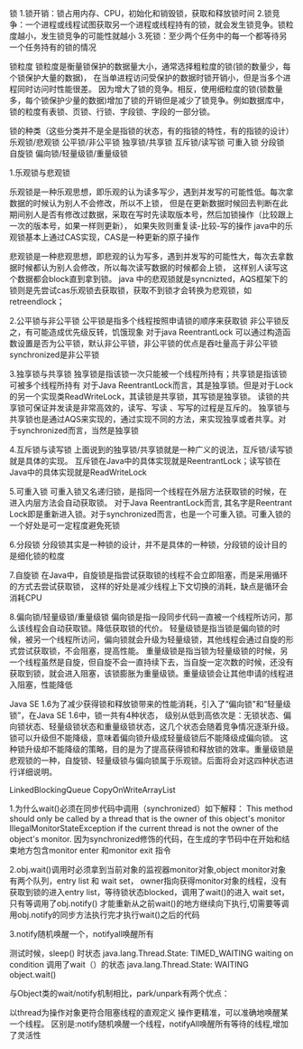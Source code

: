锁
1.锁开销：锁占用内存、CPU，初始化和销毁锁，获取和释放锁时间
2.锁竞争：一个进程或线程试图获取另一个进程或线程持有的锁，就会发生锁竞争。锁粒度越小，发生锁竞争的可能性就越小
3.死锁：至少两个任务中的每一个都等待另一个任务持有的锁的情况

锁粒度
锁粒度是衡量锁保护的数据量大小，通常选择粗粒度的锁(锁的数量少，每个锁保护大量的数据)，
在当单进程访问受保护的数据时锁开销小，但是当多个进程同时访问时性能很差。
因为增大了锁的竞争。相反，使用细粒度的锁(锁数量多，每个锁保护少量的数据)增加了锁的开销但是减少了锁竞争。例如数据库中，锁的粒度有表锁、页锁、行锁、字段锁、字段的一部分锁。

锁的种类（这些分类并不是全是指锁的状态，有的指锁的特性，有的指锁的设计）
乐观锁/悲观锁
公平锁/非公平锁
独享锁/共享锁
互斥锁/读写锁
可重入锁
分段锁
自旋锁
偏向锁/轻量级锁/重量级锁

1.乐观锁与悲观锁

乐观锁是一种乐观思想，即乐观的认为读多写少，遇到并发写的可能性低。每次拿数据的时候认为别人不会修改，所以不上锁，
但是在更新数据时候回去判断在此期间别人是否有修改过数据，采取在写时先读取版本号，然后加锁操作（比较跟上一次的版本号，如果一样则更新），
如果失败则重复读-比较-写的操作
java中的乐观锁基本上通过CAS实现，CAS是一种更新的原子操作

悲观锁是一种悲观思想，即悲观的认为写多，遇到并发写的可能性大，每次去拿数据时候都认为别人会修改，所以每次读写数据的时候都会上锁，
这样别人读写这个数据都会block直到拿到锁。
java 中的悲观锁就是syncnizted，AQS框架下的锁则是先尝试cas乐观锁去获取锁，获取不到锁才会转换为悲观锁，如retreendlock；

2.公平锁与非公平锁
公平锁是指多个线程按照申请锁的顺序来获取锁
非公平锁反之，有可能造成优先级反转，饥饿现象
对于java ReentrantLock 可以通过构造函数设置是否为公平锁，默认非公平锁，非公平锁的优点是吞吐量高于非公平锁
synchronized是非公平锁

3.独享锁与共享锁
独享锁是指该锁一次只能被一个线程所持有；共享锁是指该锁可被多个线程所持有
对于Java ReentrantLock而言，其是独享锁。但是对于Lock的另一个实现类ReadWriteLock，其读锁是共享锁，其写锁是独享锁。
读锁的共享锁可保证并发读是非常高效的，读写、写读 、写写的过程是互斥的。
独享锁与共享锁也是通过AQS来实现的，通过实现不同的方法，来实现独享或者共享。对于synchronized而言，当然是独享锁


4.互斥锁与读写锁
上面说到的独享锁/共享锁就是一种广义的说法，互斥锁/读写锁就是具体的实现。
互斥锁在Java中的具体实现就是ReentrantLock；读写锁在Java中的具体实现就是ReadWriteLock

5.可重入锁
可重入锁又名递归锁，是指同一个线程在外层方法获取锁的时候，在进入内层方法会自动获取锁。
对于Java ReentrantLock而言, 其名字是Reentrant Lock即是重新进入锁。对于synchronized而言，也是一个可重入锁。可重入锁的一个好处是可一定程度避免死锁

6.分段锁
分段锁其实是一种锁的设计，并不是具体的一种锁，分段锁的设计目的是细化锁的粒度

7.自旋锁
在Java中，自旋锁是指尝试获取锁的线程不会立即阻塞，而是采用循环的方式去尝试获取锁，
这样的好处是减少线程上下文切换的消耗，缺点是循环会消耗CPU

8.偏向锁/轻量级锁/重量级锁
偏向锁是指一段同步代码一直被一个线程所访问，那么该线程会自动获取锁。降低获取锁的代价。
轻量级锁是指当锁是偏向锁的时候，被另一个线程所访问，偏向锁就会升级为轻量级锁，其他线程会通过自旋的形式尝试获取锁，不会阻塞，提高性能。
重量级锁是指当锁为轻量级锁的时候，另一个线程虽然是自旋，但自旋不会一直持续下去，当自旋一定次数的时候，还没有获取到锁，就会进入阻塞，该锁膨胀为重量级锁。重量级锁会让其他申请的线程进入阻塞，性能降低

Java SE 1.6为了减少获得锁和释放锁带来的性能消耗，引入了“偏向锁”和“轻量级锁”，在Java SE 1.6中，锁一共有4种状态，
级别从低到高依次是：无锁状态、偏向锁状态、轻量级锁状态和重量级锁状态，这几个状态会随着竞争情况逐渐升级。
锁可以升级但不能降级，意味着偏向锁升级成轻量级锁后不能降级成偏向锁。
这种锁升级却不能降级的策略，目的是为了提高获得锁和释放锁的效率。重量级锁是悲观锁的一种，自旋锁、轻量级锁与偏向锁属于乐观锁。后面将会对这四种状态进行详细说明。

LinkedBlockingQueue
CopyOnWriteArrayList


1.为什么wait()必须在同步代码中调用（synchronized）如下解释：
This method should only be called by a thread that is the owner of this object's monitor
IllegalMonitorStateException  if the current thread is not the owner of the object's monitor.
因为synchronized修饰的代码，在生成的字节码中在开始和结束地方包含monitor enter 和monitor exit 指令

2.obj.wait()调用时必须拿到当前对象的监视器monitor对象,object monitor对象有两个队列，entry list 和 wait set， owner指向获得monitor对象的线程，没有获取到锁的进入entry list，等待锁状态blocked，调用了wait()的进入 wait set，只有等调用了obj.notify()
才能重新从之前wait()的地方继续向下执行,切需要等调用obj.notify的同步方法执行完才执行wait()之后的代码

3.notify随机唤醒一个，notifyall唤醒所有

测试时候，sleep() 时状态 java.lang.Thread.State: TIMED_WAITING   waiting on condition
调用了wait（）的状态 java.lang.Thread.State: WAITING   object.wait()

与Object类的wait/notify机制相比，park/unpark有两个优点：

以thread为操作对象更符合阻塞线程的直观定义
操作更精准，可以准确地唤醒某一个线程。
区别是:notify随机唤醒一个线程，notifyAll唤醒所有等待的线程,增加了灵活性